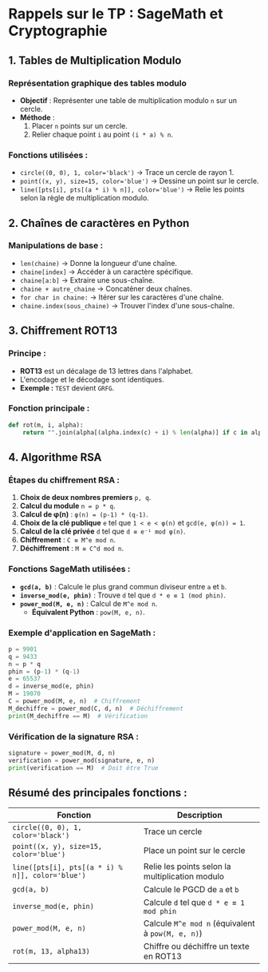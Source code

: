 # Rappels sur le TP : SageMath et Cryptographie

## 1. Tables de Multiplication Modulo

### **Représentation graphique des tables modulo**
- **Objectif** : Représenter une table de multiplication modulo `n` sur un cercle.
- **Méthode** :
  1. Placer `n` points sur un cercle.
  2. Relier chaque point `i` au point `(i * a) % n`.

### **Fonctions utilisées :**
- `circle((0, 0), 1, color='black')` → Trace un cercle de rayon 1.
- `point((x, y), size=15, color='blue')` → Dessine un point sur le cercle.
- `line([pts[i], pts[(a * i) % n]], color='blue')` → Relie les points selon la règle de multiplication modulo.

## 2. Chaînes de caractères en Python

### **Manipulations de base :**
- `len(chaine)` → Donne la longueur d'une chaîne.
- `chaine[index]` → Accéder à un caractère spécifique.
- `chaine[a:b]` → Extraire une sous-chaîne.
- `chaine + autre_chaine` → Concaténer deux chaînes.
- `for char in chaine:` → Itérer sur les caractères d'une chaîne.
- `chaine.index(sous_chaine)` → Trouver l'index d'une sous-chaîne.

## 3. Chiffrement ROT13

### **Principe :**
- **ROT13** est un décalage de 13 lettres dans l'alphabet.
- L'encodage et le décodage sont identiques.
- **Exemple :** `TEST` devient `GRFG`.

### **Fonction principale :**
```python
def rot(m, i, alpha):
    return "".join(alpha[(alpha.index(c) + i) % len(alpha)] if c in alpha else c for c in m)
```

## 4. Algorithme RSA

### **Étapes du chiffrement RSA :**
1. **Choix de deux nombres premiers** `p, q`.
2. **Calcul du module** `n = p * q`.
3. **Calcul de φ(n)** : `φ(n) = (p-1) * (q-1)`.
4. **Choix de la clé publique** `e` tel que `1 < e < φ(n)` et `gcd(e, φ(n)) = 1`.
5. **Calcul de la clé privée** `d` tel que `d ≡ e⁻¹ mod φ(n)`.
6. **Chiffrement** : `C ≡ M^e mod n`.
7. **Déchiffrement** : `M ≡ C^d mod n`.

### **Fonctions SageMath utilisées :**
- **`gcd(a, b)`** : Calcule le plus grand commun diviseur entre `a` et `b`.
- **`inverse_mod(e, phin)`** : Trouve `d` tel que `d * e ≡ 1 (mod phin)`.
- **`power_mod(M, e, n)`** : Calcul de `M^e mod n`.
  - **Équivalent Python** : `pow(M, e, n)`.

### **Exemple d'application en SageMath :**
```python
p = 9901
q = 9433
n = p * q
phin = (p-1) * (q-1)
e = 65537
d = inverse_mod(e, phin)
M = 19070
C = power_mod(M, e, n)  # Chiffrement
M_dechiffre = power_mod(C, d, n)  # Déchiffrement
print(M_dechiffre == M)  # Vérification
```

### **Vérification de la signature RSA :**
```python
signature = power_mod(M, d, n)
verification = power_mod(signature, e, n)
print(verification == M)  # Doit être True
```

## **Résumé des principales fonctions :**
| Fonction | Description |
|----------|------------|
| `circle((0, 0), 1, color='black')` | Trace un cercle |
| `point((x, y), size=15, color='blue')` | Place un point sur le cercle |
| `line([pts[i], pts[(a * i) % n]], color='blue')` | Relie les points selon la multiplication modulo |
| `gcd(a, b)` | Calcule le PGCD de `a` et `b` |
| `inverse_mod(e, phin)` | Calcule `d` tel que `d * e ≡ 1 mod phin` |
| `power_mod(M, e, n)` | Calcule `M^e mod n` (équivalent à `pow(M, e, n)`) |
| `rot(m, 13, alpha13)` | Chiffre ou déchiffre un texte en ROT13 |

